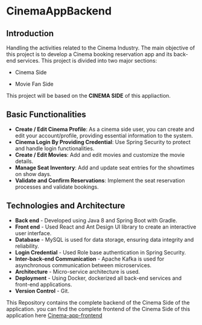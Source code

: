 # CinemaAppBackend
## Introduction

Handling the activities related to the Cinema Industry. The main objective of this project is to develop a Cinema booking reservation app and its back-end services. This project is divided into two major sections:​
- Cinema Side
* Movie Fan Side

This project will be based on the **CINEMA SIDE** of this appliaction.

## Basic Functionalities
- **Create / Edit Cinema Profile**: As a cinema side user, you can create and edit your account/profile, providing essential information to the system.
- **Cinema Login By Providing Credential**: Use Spring Security to protect and handle login functionalities.
- **Create / Edit Movies**: Add and edit movies and customize the movie details.
- **Manage Seat Inventory**: Add and update seat entries for the showtimes on show days.
- **Validate and Confirm Reservations**: Implement the seat reservation processes and validate bookings.

  
## Technologies and Architecture
- **Back end** - Developed using Java 8 and Spring Boot with Gradle.
- **Front end** - Used React and Ant Design UI library to create an interactive user interface.
- **Database** - MySQL is used for data storage, ensuring data integrity and reliability.
- **Login Credential** - Used Role base authentication in Spring Security.
- **Inter-back-end Communication** - Apache Kafka is used for asynchronous communication between microservices.
- **Architecture** - Micro-service architecture is used.
- **Deployment** - Using Docker, dockerized all back-end services and front-end applications.
- **Version Control** - Git.
  
This Repository contains the complete backend of the Cinema Side of the application. you can find the complete frontend of the Cinema Side of this application here
[Cinema-app-frontend](https://github.com/HirushiDevindi/cinema-app-front-end)

  






